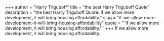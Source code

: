 +++
author = "Harry Triguboff"
title = "the best Harry Triguboff Quote"
description = "the best Harry Triguboff Quote: If we allow more development, it will bring housing affordability."
slug = "if-we-allow-more-development-it-will-bring-housing-affordability"
quote = '''If we allow more development, it will bring housing affordability.'''
+++
If we allow more development, it will bring housing affordability.
